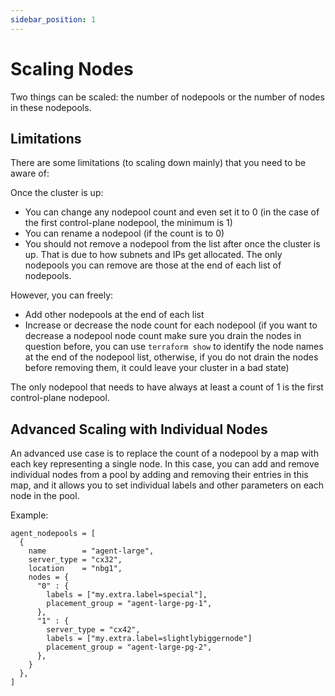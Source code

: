 ```yaml
---
sidebar_position: 1
---
```


# Scaling Nodes

Two things can be scaled: the number of nodepools or the number of nodes in these nodepools.

## Limitations

There are some limitations (to scaling down mainly) that you need to be aware of:

Once the cluster is up:
- You can change any nodepool count and even set it to 0 (in the case of the first control-plane nodepool, the minimum is 1)
- You can rename a nodepool (if the count is to 0)
- You should not remove a nodepool from the list after once the cluster is up. That is due to how subnets and IPs get allocated. The only nodepools you can remove are those at the end of each list of nodepools.

However, you can freely:
- Add other nodepools at the end of each list
- Increase or decrease the node count for each nodepool (if you want to decrease a nodepool node count make sure you drain the nodes in question before, you can use `terraform show` to identify the node names at the end of the nodepool list, otherwise, if you do not drain the nodes before removing them, it could leave your cluster in a bad state)

The only nodepool that needs to have always at least a count of 1 is the first control-plane nodepool.

## Advanced Scaling with Individual Nodes

An advanced use case is to replace the count of a nodepool by a map with each key representing a single node. In this case, you can add and remove individual nodes from a pool by adding and removing their entries in this map, and it allows you to set individual labels and other parameters on each node in the pool.

Example:

```hcl
agent_nodepools = [
  {
    name        = "agent-large",
    server_type = "cx32",
    location    = "nbg1",
    nodes = {
      "0" : {
        labels = ["my.extra.label=special"],
        placement_group = "agent-large-pg-1",
      },
      "1" : {
        server_type = "cx42",
        labels = ["my.extra.label=slightlybiggernode"]
        placement_group = "agent-large-pg-2",
      },
    }
  },
]
```